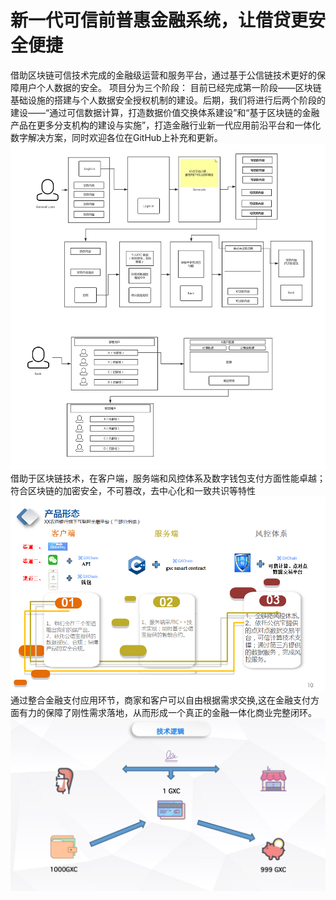 
# 新一代可信前普惠金融系统，让借贷更安全便捷

借助区块链可信技术完成的金融级运营和服务平台，通过基于公信链技术更好的保障用户个人数据的安全。
项目分为三个阶段：
目前已经完成第一阶段——区块链基础设施的搭建与个人数据安全授权机制的建设。后期，我们将进行后两个阶段的建设——“通过可信数据计算，打造数据价值交换体系建设”和“基于区块链的金融产品在更多分支机构的建设与实施”，打造金融行业新一代应用前沿平台和一体化数字解决方案，同时欢迎各位在GitHub上补充和更新。
![images](https://github.com/linqd1/hackubitem/blob/master/images/3.jpeg)
借助于区块链技术，在客户端，服务端和风控体系及数字钱包支付方面性能卓越；符合区块链的加密安全，不可篡改，去中心化和一致共识等特性
![images](https://github.com/linqd1/hackubitem/blob/master/images/1.png)
通过整合金融支付应用环节，商家和客户可以自由根据需求交换,这在金融支付方面有力的保障了刚性需求落地，从而形成一个真正的金融一体化商业完整闭环。
![images](https://github.com/linqd1/hackubitem/blob/master/images/4.png)
